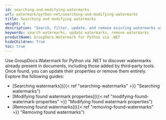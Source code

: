 ```yaml
---
id: searching-and-modifying-watermarks
url: watermark/python-net/searching-and-modifying-watermarks
title: Searching and modifying watermarks
weight: 4
description: "Search, filter, update, and remove existing watermarks using Python via .NET."
keywords: search watermarks, update watermarks, remove watermarks
productName: GroupDocs.Watermark for Python via .NET
hideChildren: True
toc: true
---
```


Use GroupDocs.Watermark for Python via .NET to discover watermarks already present in documents, including those added by third‑party tools. Once found, you can update their properties or remove them entirely. Explore the following guides:

* [Searching watermarks]({{< ref "searching-watermarks" >}} "Searching watermarks")
* [Modifying found watermark properties]({{< ref "modifying-found-watermark-properties" >}} "Modifying found watermark properties")
* [Removing found watermarks]({{< ref "removing-found-watermarks" >}} "Removing found watermarks")


